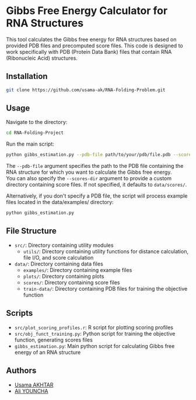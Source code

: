 # Gibbs Free Energy Calculator for RNA Structures

This tool calculates the Gibbs free energy for RNA structures based on provided PDB files and precomputed score files.
This code is designed to work specifically with PDB (Protein Data Bank) files that contain RNA (Ribonucleic Acid) structures.

## Installation

```bash
git clone https://github.com/usama-ak/RNA-Folding-Problem.git
```

## Usage

Navigate to the directory:

```bash
cd RNA-Folding-Project
```

Run the main script:

```bash
python gibbs_estimation.py --pdb-file path/to/your/pdb/file.pdb --scores-dir path/to/score/files/
```

The `--pdb-file` argument specifies the path to the PDB file containing the RNA structure for which you want to calculate the Gibbs free energy.    
You can also specify the `--scores-dir` argument to provide a custom directory containing score files. If not specified, it defaults to `data/scores/`.

Alternatively, if you don't specify a PDB file, the script will process example files located in the data/examples/ directory:

```bash
python gibbs_estimation.py
```

## File Structure

- `src/`: Directory containing utility modules
    - `utils/`: Directory containing utility functions for distance calculation, file I/O, and score calculation
- `data/`: Directory containing data files
    - `examples/`: Directory containing example files
    - `plots/`: Directory containing plots
    - `scores/`: Directory containing score files
    - `train-data/`: Directory containing PDB files for training the objective function

## Scripts 

- `src/plot_scoring_profiles.r`: R script for plotting scoring profiles
- `src/obj_funct_training.py`: Python script for training the objective function, generating scores files
- `gibbs_estimation.py`: Main python script for calculating Gibbs free energy of an RNA structure 


## Authors

- [Usama AKHTAR](https://github.com/usama-ak)
- [Ali YOUNCHA](https://github.com/MrAli1582)

